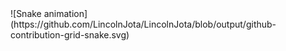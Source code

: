 <div> 
  ![Snake animation](https://github.com/LincolnJota/LincolnJota/blob/output/github-contribution-grid-snake.svg)
</div>
